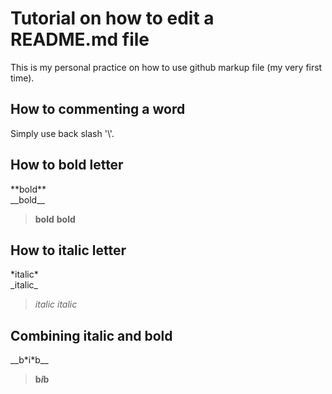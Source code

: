 # Tutorial on how to edit a README.md file
This is my personal practice on how to use github markup file (my very first time).
## How to commenting a word
Simply use back slash '\\'.
## How to bold letter
\*\*bold\*\* <br/>
\_\_bold\_\_
>**bold**
>__bold__
## How to italic letter
\*italic\* <br/>
\_italic\_
>*italic*
>_italic_
## Combining italic and bold
\_\_b\*i\*b\_\_ 
>__b*i*b__


